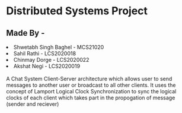 # Distributed Systems Project
## Made By -
<li> Shwetabh Singh Baghel - MCS21020 </li>
<li> Sahil Rathi - LCS2020018 </li>
<li> Chinmay Dorge - LCS2020022 </li>
<li> Akshat Negi - LCS2020019 </li>
<br>
A Chat System Client-Server architecture which allows user to send messages to another user or broadcast to all other clients. 
It uses the concept of Lamport Logical Clock Synchronization to sync the logical clocks of each client which takes part in the propogation of message (sender and reciever)
